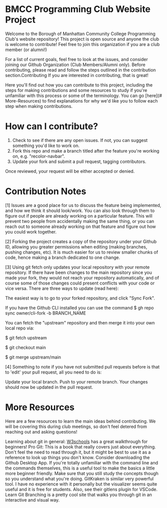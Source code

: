 # BMCC Programming Club Website Project
Welcome to the Borough of Manhattan Community College Programming Club's website repository! This project is open source and anyone the club is welcome to contribute! Feel free to join this organization if you are a club member (or alumni!)

For a list of current goals, feel free to look at the issues, and consider joining our Github Organization (Club Members/Alumni only). Before contributing, please read and follow the steps outlined in the contribution section.Contributing
If you are interested in contributing, that is great!

Here you'll find out how you can contribute to this project, including the steps for making contributions and some resources to study if you're unfamiliar with this process or some of the terminology. You can go [here](# More-Resources) to find explanations for why we'd like you to follow each step when making contributions.

# How can I contribute?
1. Check to see if there are any open issues. If not, you can suggest something you'd like to work on. 
2. Fork this repo and make a branch titled after the feature you're working on, e.g. "recolor-navbar".
3. Update your fork and submit a pull request, tagging contributors.
   
Once reviewed, your request will be either accepted or denied.

# Contribution Notes
[1] Issues are a good place for us to discuss the feature being implemented, and how we think it should look/work. You can also look through them to figure out if people are already working on a particular feature. This will prevent two people from accidentally making the same thing, or you can reach out to someone already working on that feature and figure out how you could work together.

[2] Forking the project creates a copy of the repository under your Github ID, allowing you greater permissions when editing (making branches, pushing changes, etc). It is much easier for us to review smaller chunks of code, hence making a branch dedicated to one change.

[3] Using git fetch only updates your local repository with your remote repository. If there have been changes to the main repository since you made your fork, they would not reach your repository automatically, and of course some of those changes could present conflicts with your code or vice versa. There are three ways to update (read here):

The easiest way is to go to your forked repository, and click "Sync Fork".

If you have the Github CLI installed you can use the command $ gh repo sync owner/cli-fork -b BRANCH_NAME

You can fetch the "upstream" repository and then merge it into your own local repo via:

$ git fetch upstream

$ git checkout main

$ git merge upstream/main

[4] Something to note if you have not submitted pull requests before is that to 'edit' your pull request, all you need to do is:

Update your local branch.
Push to your remote branch.
Your changes should now be updated in the pull request.

# More Resources
Here are a few resources to learn the main ideas behind contributing. We will be covering this during club meetings, so don't feel detered from reaching out and asking questions!

Learning about git in general:
[W3schools](https://www.w3schools.com/git/default.asp) has a great walkthrough for beginners! 
Pro Git: This is a book that really covers just about everything. Don't feel the need to read through it, but it might be best to use it as a reference to look up things you don't know.
Consider downloading the Github Desktop App. If you're totally unfamiliar with the command line and the commands themselves, this is a useful tool to make the basics a little more beginner friendly. Make sure that you still study the concepts though so you understand what you're doing.
GitKraken is similar very powerful tool. I have no experience with it personally but the visualizer seems quite useful and it is free for students.
Also, see their gitlens plugin for VSCode.
Learn Git Branching is a pretty cool site that walks you through git in an interactive and visual way.
